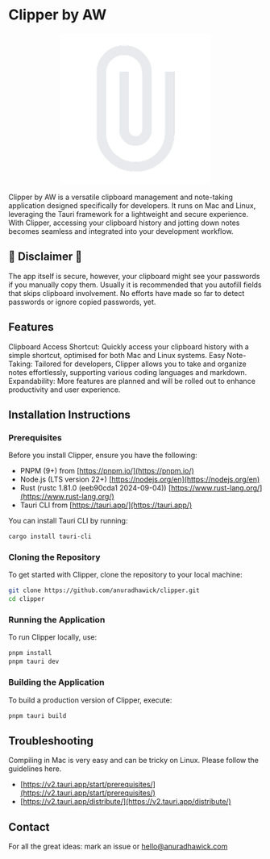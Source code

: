 # Clipper by AW

<p align="center" wi>
  <img src="./src-tauri//icons/icon.png" alt="Clipper by AW" width="300">
</p>

Clipper by AW is a versatile clipboard management and note-taking application designed specifically for developers. It runs on Mac and Linux, leveraging the Tauri framework for a lightweight and secure experience. With Clipper, accessing your clipboard history and jotting down notes becomes seamless and integrated into your development workflow.

## 🛑 Disclaimer 🛑

The app itself is secure, however, your clipboard might see your passwords if you manually copy them. Usually it is recommended that you autofill fields that skips clipboard involvement. No efforts have made so far to detect passwords or ignore copied passwords, yet.

## Features

Clipboard Access Shortcut: Quickly access your clipboard history with a simple shortcut, optimised for both Mac and Linux systems.
Easy Note-Taking: Tailored for developers, Clipper allows you to take and organize notes effortlessly, supporting various coding languages and markdown.
Expandability: More features are planned and will be rolled out to enhance productivity and user experience.

## Installation Instructions

### Prerequisites

Before you install Clipper, ensure you have the following:

- PNPM (9+) from [https://pnpm.io/](https://pnpm.io/)
- Node.js (LTS version 22+) [https://nodejs.org/en](https://nodejs.org/en)
- Rust (rustc 1.81.0 (eeb90cda1 2024-09-04)) [https://www.rust-lang.org/](https://www.rust-lang.org/)
- Tauri CLI from [https://tauri.app/](https://tauri.app/)

You can install Tauri CLI by running:

```bash
cargo install tauri-cli
```

### Cloning the Repository

To get started with Clipper, clone the repository to your local machine:

```bash
git clone https://github.com/anuradhawick/clipper.git
cd clipper
```

### Running the Application

To run Clipper locally, use:

```bash
pnpm install
pnpm tauri dev
```

### Building the Application

To build a production version of Clipper, execute:

```bash
pnpm tauri build
```

## Troubleshooting

Compiling in Mac is very easy and can be tricky on Linux. Please follow the guidelines here.

* [https://v2.tauri.app/start/prerequisites/](https://v2.tauri.app/start/prerequisites/)
* [https://v2.tauri.app/distribute/](https://v2.tauri.app/distribute/)

## Contact

For all the great ideas: mark an issue or [hello@anuradhawick.com](mailto:hello@anuradhawick.com)
